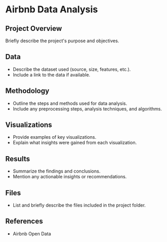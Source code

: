 # Airbnb Data Analysis

## Project Overview
Briefly describe the project's purpose and objectives.

## Data
- Describe the dataset used (source, size, features, etc.).
- Include a link to the data if available.

## Methodology
- Outline the steps and methods used for data analysis.
- Include any preprocessing steps, analysis techniques, and algorithms.

## Visualizations
- Provide examples of key visualizations.
- Explain what insights were gained from each visualization.

## Results
- Summarize the findings and conclusions.
- Mention any actionable insights or recommendations.

## Files
- List and briefly describe the files included in the project folder.

## References
- Airbnb Open Data
